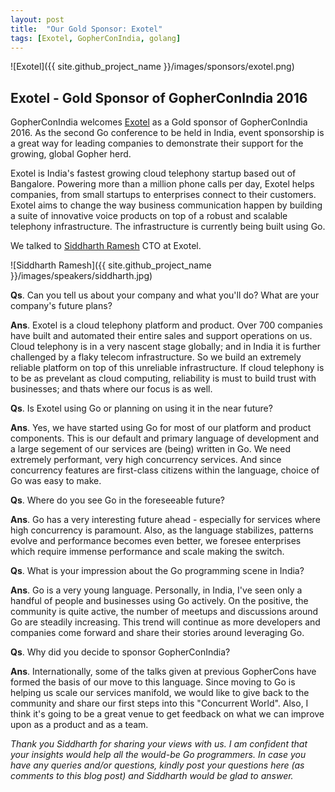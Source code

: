 ```yaml
---
layout: post
title:  "Our Gold Sponsor: Exotel"
tags: [Exotel, GopherConIndia, golang]
---
```


![Exotel]({{ site.github_project_name }}/images/sponsors/exotel.png)

Exotel - Gold Sponsor of GopherConIndia 2016
----------------------------------------------------------------

GopherConIndia welcomes [Exotel](http://exotel.in/) as a Gold sponsor of GopherConIndia 2016. As the second Go conference to be held in India, event sponsorship is a great way for leading companies to demonstrate their support for the growing, global Gopher herd.

Exotel is India's fastest growing cloud telephony startup based out of Bangalore. Powering more than a million phone calls per day, Exotel helps companies, from small startups to enterprises connect to their customers. Exotel aims to change the way business communication happen by building a suite of innovative voice products on top of a robust and scalable telephony infrastructure. The infrastructure is currently being built using Go.

We talked to [Siddharth Ramesh](https://www.linkedin.com/pub/siddharth-ramesh/3/751/a46) CTO at Exotel.

![Siddharth Ramesh]({{ site.github_project_name }}/images/speakers/siddharth.jpg)

**Qs**. Can you tell us about your company and what you'll do? What are your company's future plans?

**Ans**. Exotel is a cloud telephony platform and product. Over 700 companies have built and automated their entire sales and support operations on us. Cloud telephony is in a very nascent stage globally; and in India it is further challenged by a flaky telecom infrastructure. So we build an extremely reliable platform on top of this unreliable infrastructure. If cloud telephony is to be as prevelant as cloud computing, reliability is must to build trust with businesses; and thats where our focus is as well.

**Qs**. Is Exotel using Go or planning on using it in the near future?

**Ans**. Yes, we have started using Go for most of our platform and product components. This is our default and primary language of development and a large segement of our services are (being) written in Go. We need extremely performant, very high concurrency services. And since concurrency features are first-class citizens within the language, choice of Go was easy to make.

**Qs**. Where do you see Go in the foreseeable future?

**Ans**. Go has a very interesting future ahead - especially for services where high concurrency is paramount. Also, as the language stabilizes, patterns evolve and performance becomes even better, we foresee enterprises which require immense performance and scale making the switch.

**Qs**. What is your impression about the Go programming scene in India?

**Ans**. Go is a very young language. Personally, in India, I've seen only a handful of people and businesses using Go actively. On the positive, the community is quite active, the number of meetups and discussions around Go are steadily increasing. This trend will continue as more developers and companies come forward and share their stories around leveraging Go.

**Qs**. Why did you decide to sponsor GopherConIndia?

**Ans**. Internationally, some of the talks given at previous GopherCons have formed the basis of our move to this language. Since moving to Go is helping us scale our services manifold, we would like to give back to the community and share our first steps into this "Concurrent World". Also, I think it's going to be a great venue to get feedback on what we can improve upon as a product and as a team.

_Thank you Siddharth for sharing your views with us. I am confident that your insights would help all the would-be Go programmers. In case you have any queries and/or questions, kindly post your questions here (as comments to this blog post) and Siddharth would be glad to answer._

